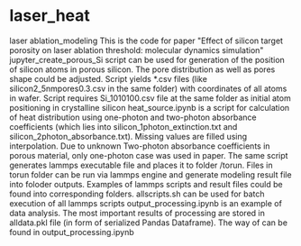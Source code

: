 # laser_heat
laser ablation_modeling
This is the code for paper "Effect of silicon target porosity on laser ablation threshold: molecular dynamics simulation"
jupyter_create_porous_Si script can be used for generation of the position of silicon atoms in porous silicon. The pore distribution as well as pores shape could be adjusted. Script yields *.csv files (like silicon2_5nmpores0.3.csv in the same folder) with coordinates of all atoms in wafer. 
Script requires Si_1010100.csv file at the same folder as initial atom positioning in crystalline silicon
heat_source.ipynb is a script for calculation of heat distribution using one-photon and two-photon absorbance coefficients (which lies into silicon_1photon_extinction.txt  and silicon_2photon_absorbance.txt). 
Missing values are filled using interpolation. Due to unknown Two-photon absorbance coefficients in porous material, only one-photon case was used in paper. The same script generates lammps executable file and places it to folder /torun.
Files in torun folder can be run via lammps engine and generate modeling result file into foloder outputs. Examples of lammps scripts and result files could be found into corresponding folders.
allscripts.sh can be used for batch execution of all lammps scripts
output_processing.ipynb is an example of data analysis. The most important results of processing are stored in alldata.pkl file (in form of serialized Pandas Dataframe). The way of can be found in output_processing.ipynb
